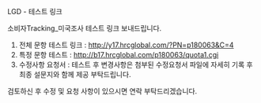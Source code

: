 LGD - 테스트 링크


소비자Tracking_미국조사 테스트 링크 보내드립니다. 

1. 전체 문항 테스트 링크 : http://y17.hrcglobal.com/?PN=p180063&C=4
2. 특정 문항 테스트 : http://b17.hrcglobal.com/p180063/quota1.cgi
3. 수정사항 요청서 : 테스트 후 변경사항은 첨부된 수정요청서 파일에 자세히 기록 후 최종 설문지와 함께 제공 부탁드립니다. 

검토하신 후 수정 및 요청 사항이 있으시면 연락 부탁드리겠습니다. 
